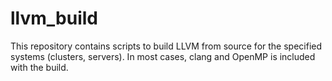 # llvm_build
This repository contains scripts to build LLVM from source for the specified systems (clusters, servers).
In most cases, clang and OpenMP is included with the build.
